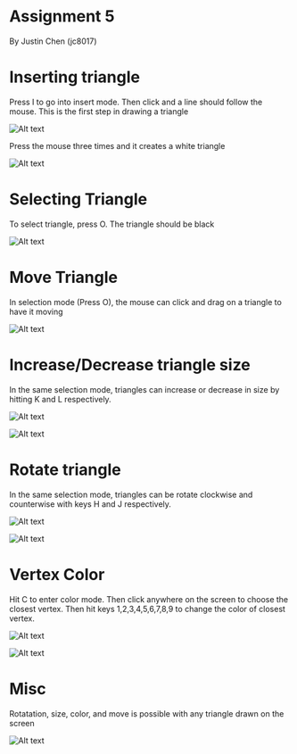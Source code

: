 # Assignment 5

By Justin Chen (jc8017)

# Inserting triangle 

Press I to go into insert mode. Then click and a line should follow the mouse. This is the first step in drawing a triangle

![Alt text](./createLine.png)

 Press the mouse three times and it creates a white triangle

![Alt text](./createTri.png)

# Selecting Triangle

To select triangle, press O. The triangle should be black


![Alt text](./selectTri.png)

# Move Triangle

In selection mode (Press O), the mouse can click and drag on a triangle to have it moving

![Alt text](./moveTri.png)

# Increase/Decrease triangle size

In the same selection mode, triangles can increase or decrease in size by hitting K and L respectively.

![Alt text](./enlargeTri.png)


![Alt text](./lowerTri.png)

# Rotate triangle 

In the same selection mode, triangles can be rotate clockwise and counterwise with keys H and J respectively.

![Alt text](./rotateTri.png)


![Alt text](./enlargeTri2.png)

# Vertex Color

Hit C to enter color mode. Then click anywhere on the screen to choose the closest vertex. Then hit keys 1,2,3,4,5,6,7,8,9 to change the color of closest vertex.


![Alt text](./addColor1.png)

![Alt text](./addColor2.png)

# Misc

Rotatation, size, color, and move is possible with any triangle drawn on the screen

![Alt text](./final.png)


